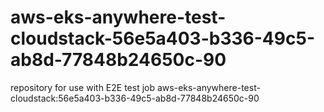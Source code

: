 # aws-eks-anywhere-test-cloudstack-56e5a403-b336-49c5-ab8d-77848b24650c-90
repository for use with E2E test job aws-eks-anywhere-test-cloudstack:56e5a403-b336-49c5-ab8d-77848b24650c-90

